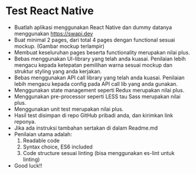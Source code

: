 # Test React Native
* Buatlah aplikasi menggunakan React Native dan dummy datanya menggunakan https://swapi.dev
* Buat minimal 2 pages, dari total 4 pages dengan functional sesuai mockup. (Gambar mockup terlampir)
* Membuat keseluruhan pages beserta functionality merupakan nilai plus.
* Bebas menggunakan UI-library yang telah anda kuasai. Penilaian lebih mengacu kepada ketepatan pemilihan warna sesuai mockup dan struktur styling yang anda kerjakan.
* Bebas menggunakan API call library yang telah anda kuasai. Penilaian lebih mengacu kepada config pada API call lib yang anda gunakan.
* Menggunakan state management seperti Redux merupakan nilai plus.
* Menggunakan pre-processor seperti LESS tau Sass merupakan nilai plus.
* Menggunakan unit test merupakan nilai plus.
* Hasil test disimpan di repo GitHub pribadi anda, dan kirimkan link reponya.
* Jika ada instruksi tambahan sertakan di dalam Readme.md
* Penilaian utama adalah:
	1. Readable code
	2. Syntax choice, ES6 included
	3. Code structure sesuai linting (bisa menggunakan es-lint untuk linting)
* Good luck!!
